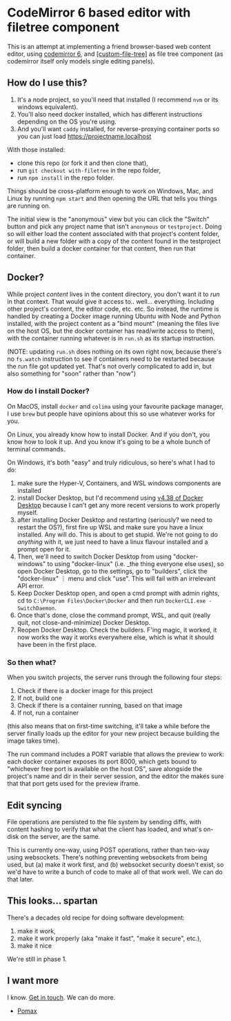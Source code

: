 # CodeMirror 6 based editor with filetree component

This is an attempt at implementing a friend browser-based web content editor, using [codemirror 6](https://codemirror.net), and [[custom-file-tree]](https://github.com/pomax/custom-file-tree) as file tree component (as codemirror itself only models single editing panels).

## How do I use this?

1. It's a node project, so you'll need that installed (I recommend `nvm` or its windows equivalent).
1. You'll also need docker installed, which has different instructions depending on the OS you're using.
1. And you'll want `caddy` installed, for reverse-proxying container ports so you can just load https://projectname.localhost

With those installed:

- clone this repo (or fork it and then clone that),
- run `git checkout with-filetree` in the repo folder,
- run `npm install` in the repo folder.

Things should be cross-platform enough to work on Windows, Mac, and Linux by running `npm start` and then opening the URL that tells you things are running on.

The initial view is the "anonymous" view but you can click the "Switch" button and pick any project name that isn't `anonymous` or `testproject`. Doing so will either load the content associated with that project's content folder, or will build a new folder with a copy of the content found in the testproject folder, then build a docker container for that content, then run that container.

## Docker?

While project _content_ lives in the content directory, you don't want it to _run_ in that context. That would give it access to.. well... everything. Including other project's content, the editor code, etc. etc. So instead, the runtime is handled by creating a Docker image running Ubuntu with Node and Python installed, with the project content as a "bind mount" (meaning the files live on the host OS, but the docker container has read/write access to them), with the container running whatever is in `run.sh` as its startup instruction.

(NOTE: updating `run.sh` does nothing on its own right now, because there's no `fs.watch` instruction to see if containers need to be restarted because the run file got updated yet. That's not overly complicated to add in, but also something for "soon" rather than "now")

### How do I install Docker?

On MacOS, install `docker` and `colima` using your favourite package manager, I use `brew` but people have opinions about this so use whatever works for you.

On Linux, you already know how to install Docker. And if you don't, you know how to look it up. And you know it's going to be a whole bunch of terminal commands.

On Windows, it's both "easy" and truly ridiculous, so here's what I had to do:

1. make sure the Hyper-V, Containers, and WSL windows components are installed
1. install Docker Desktop, but I'd recommend using [v4.38 of Docker Desktop](https://docs.docker.com/desktop/release-notes/#4380) because I can't get any more recent versions to work properly myself.
1. after installing Docker Desktop and restarting (seriously? we need to restart the OS?), first fire up WSL and make sure you have a linux installed. Any will do. This is about to get stupid. We're not going to do _anything_ with it, we just need to have a linux flavour installed and a prompt open for it.
1. Then, we'll need to switch Docker Desktop from using "docker-windows" to using "docker-linux" (i.e. _the thing everyone else uses), so open Docker Desktop, go to the settings, go to "builders", click the "docker-linux" ⋮ menu and click "use". This will fail with an irrelevant API error.
1. Keep Docker Desktop open, and open a cmd prompt with admin rights, cd to `C:\Program Files\Docker\Docker` and then run `DockerCLI.exe -SwitchDaemon`.
1. Once that's done, close the command prompt, WSL, and quit (really quit, not close-and-minimize) Docker Desktop.
1. Reopen Docker Desktop. Check the builders. F'ing magic, it worked, it now works the way it works everywhere else, which is what it should have been in the first place.

### So then what?

When you switch projects, the server runs through the following four steps:

1. Check if there is a docker image for this project
1. If not, build one
1. Check if there is a container running, based on that image
1. If not, run a container

(this also means that on first-time switching, it'll take a while before the server finally loads up the editor for your new project because building the image takes time).

The run command includes a PORT variable that allows the preview to work: each docker container exposes its port 8000, which gets bound to "whichever free port is available on the host OS", save alongside the project's name and dir in their server session, and the editor the makes sure that that port gets used for the preview iframe.

## Edit syncing

File operations are persisted to the file system by sending diffs, with content hashing to verify that what the client has loaded, and what's on-disk on the server, are the same.

This is currently one-way, using POST operations, rather than two-way using websockets. There's nothing preventing websockets from being used, but (a) make it work first, and (b) websocket security doesn't exist, so we'd have to write a bunch of code to make all of that work well. We can do that later.

## This looks... spartan

There's a decades old recipe for doing software development:

1. make it work,
2. make it work properly (aka "make it fast", "make it secure", etc.),
3. make it nice

We're still in phase 1.

## I want more

I know. [Get in touch](https://github.com/Pomax/browser-editor-tests/issues). We can do more.

- [Pomax](https://mastodon.social/deck/@TheRealPomax)

